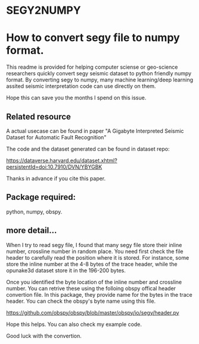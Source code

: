 # SEGY2NUMPY
# How to convert segy file to numpy format.

This readme is provided for helping computer sciense or geo-science researchers quickly convert segy seismic dataset to python friendly numpy format. By converting segy to numpy, many machine learning/deep learning assited seismic interpretation code can use directly on them.

Hope this can save you the months I spend on this issue. 

## Related resource
A actual usecase can be found in paper "A Gigabyte Interpreted Seismic Dataset for Automatic Fault Recognition"

The code and the dataset generated can be found in dataset repo: 

https://dataverse.harvard.edu/dataset.xhtml?persistentId=doi:10.7910/DVN/YBYGBK

Thanks in advance if you cite this paper.

## Package required:
python,
numpy,
obspy.

## more detail...
When I try to read segy file, I found that many segy file store their inline number, crossline number in random place. You need first check the file header to carefully read the position where it is stored. For instance, some store the inline number at the 4-8 bytes of the trace header, while the opunake3d dataset store it in the 196-200 bytes.

Once you identified the byte location of the inline number and crossline number. You can retrive these using the folloing obspy offical header convertion file. In this package, they provide name for the bytes in the trace header. You can check the obspy's byte name using this file.

https://github.com/obspy/obspy/blob/master/obspy/io/segy/header.py

Hope this helps. 
You can also check my example code. 

Good luck with the convertion.
